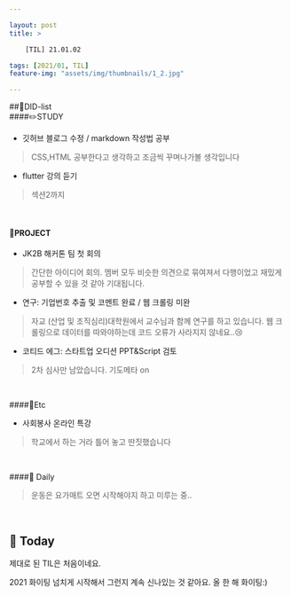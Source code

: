 ```yaml
---

layout: post
title: >

    [TIL] 21.01.02

tags: [2021/01, TIL]
feature-img: "assets/img/thumbnails/1_2.jpg"

---
```



##:crown:DID-list
<br>
####:pencil2:STUDY

- 깃허브 블로그 수정 / markdown 작성법 공부
> CSS,HTML 공부한다고 생각하고 조금씩 꾸며나가볼 생각입니다
- flutter 강의 듣기
> 섹션2까지

<br>

#### :hammer:PROJECT
- JK2B 해커톤 팀 첫 회의
> 간단한 아이디어 회의. 멤버 모두 비슷한 의견으로 묶여져서 다행이었고 재밌게 공부할 수 있을 것 같아 기대됩니다.
- 연구: 기업번호 추출 및 코멘트 완료 / 웹 크롤링 미완
> 자교 (산업 및 조직심리)대학원에서 교수님과 함께 연구를 하고 있습니다. 웹 크롤링으로 데이터를 따와야하는데 코드 오류가 사라지지 않네요..:cry:
- 코티드 에그: 스타트업 오디션 PPT&Script 검토
> 2차 심사만 남았습니다. 기도메타 on

<br>

####:shell:Etc
- 사회봉사 온라인 특강
> 학교에서 하는 거라 틀어 놓고 딴짓했습니다

<br>

####:paw_prints: Daily
> 운동은 요가매트 오면 시작해야지 하고 미루는 중..

<br>

## :whale: Today
제대로 된 TIL은 처음이네요.

2021 화이팅 넘치게 시작해서 그런지 계속 신나있는 것 같아요. 올 한 해 화이팅:)






